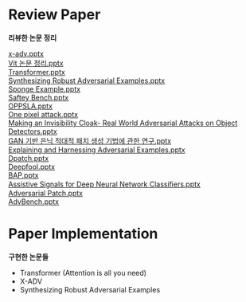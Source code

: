 # Review Paper
**리뷰한 논문 정리**

[x-adv.pptx](https://github.com/user-attachments/files/19964074/x-adv.pptx)  
[Vit 논문 정리.pptx](https://github.com/user-attachments/files/19964073/Vit.pptx)  
[Transformer.pptx](https://github.com/user-attachments/files/19964072/Transformer.pptx)  
[Synthesizing Robust Adversarial Examples.pptx](https://github.com/user-attachments/files/19964071/Synthesizing.Robust.Adversarial.Examples.pptx)  
[Sponge Example.pptx](https://github.com/user-attachments/files/19964070/Sponge.Example.pptx)  
[Saftey Bench.pptx](https://github.com/user-attachments/files/19964069/Saftey.Bench.pptx)  
[OPPSLA.pptx](https://github.com/user-attachments/files/19964068/OPPSLA.pptx)  
[One pixel attack.pptx](https://github.com/user-attachments/files/19964067/One.pixel.attack.pptx)  
[Making an Invisibility Cloak- Real World Adversarial Attacks on Object Detectors.pptx](https://github.com/user-attachments/files/19964063/Making.an.Invisibility.Cloak-.Real.World.Adversarial.Attacks.on.Object.Detectors.pptx)  
[GAN 기반 은닉 적대적 패치 생성 기법에 관한 연구.pptx](https://github.com/user-attachments/files/19964060/GAN.pptx)  
[Explaining and Harnessing Adversarial Examples.pptx](https://github.com/user-attachments/files/19964056/Explaining.and.Harnessing.Adversarial.Examples.pptx)  
[Dpatch.pptx](https://github.com/user-attachments/files/19964054/Dpatch.pptx)  
[Deepfool.pptx](https://github.com/user-attachments/files/19964050/Deepfool.pptx)  
[BAP.pptx](https://github.com/user-attachments/files/19964049/BAP.pptx)  
[Assistive Signals for Deep Neural Network Classiﬁers.pptx](https://github.com/user-attachments/files/19964048/Assistive.Signals.for.Deep.Neural.Network.Classi.ers.pptx)  
[Adversarial Patch.pptx](https://github.com/user-attachments/files/19964046/Adversarial.Patch.pptx)  
[AdvBench.pptx](https://github.com/user-attachments/files/19964044/AdvBench.pptx)  


# Paper Implementation  
**구현한 논문들**  
- Transformer (Attention is all you need)
- X-ADV
- Synthesizing Robust Adversarial Examples

